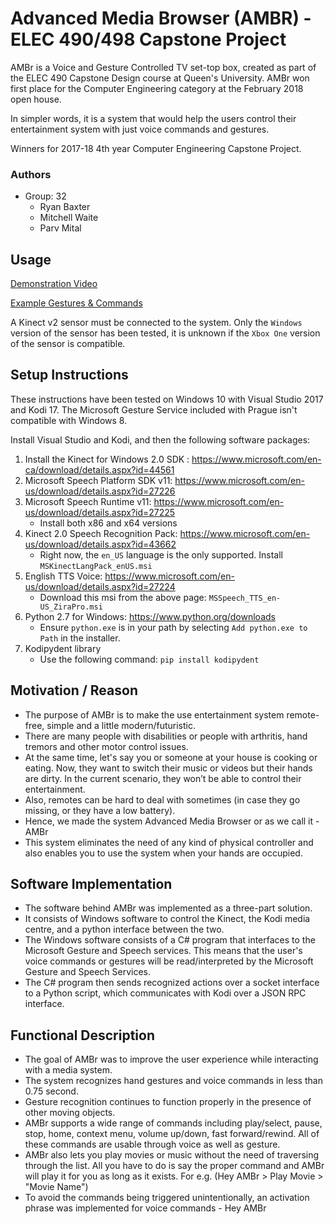 # Advanced Media Browser (AMBR) - ELEC 490/498 Capstone Project
AMBr is a Voice and Gesture Controlled TV set-top box, created as part of the ELEC 490 Capstone Design course at Queen's University. AMBr won first place for the Computer Engineering category at the February 2018 open house. 

In simpler words, it is a system that would help the users control their entertainment system with just voice commands and gestures.

Winners for 2017-18 4th year Computer Engineering Capstone Project.

### Authors
* Group: 32
   * Ryan Baxter
   * Mitchell Waite
   * Parv Mital 

## Usage

[Demonstration Video](https://www.youtube.com/watch?v=xJPANPWjZ8g)

[Example Gestures & Commands](gestures.png)

A Kinect v2 sensor must be connected to the system. Only the `Windows` version of the sensor has been tested, it is unknown if the `Xbox One` version of the sensor is compatible.

## Setup Instructions

These instructions have been tested on Windows 10 with Visual Studio 2017 and Kodi 17. The Microsoft Gesture Service included with Prague isn't compatible with Windows 8.

Install Visual Studio and Kodi, and then the following software packages:

1. Install the Kinect for Windows 2.0 SDK : https://www.microsoft.com/en-ca/download/details.aspx?id=44561
2. Microsoft Speech Platform SDK v11: https://www.microsoft.com/en-us/download/details.aspx?id=27226
3. Microsoft Speech Runtime v11: https://www.microsoft.com/en-us/download/details.aspx?id=27225
   * Install both x86 and x64 versions
4. Kinect 2.0 Speech Recognition Pack: https://www.microsoft.com/en-us/download/details.aspx?id=43662
   * Right now, the `en_US` language is the only supported. Install `MSKinectLangPack_enUS.msi`
5. English TTS Voice: https://www.microsoft.com/en-us/download/details.aspx?id=27224
   * Download this msi from the above page: `MSSpeech_TTS_en-US_ZiraPro.msi`
6. Python 2.7 for Windows: https://www.python.org/downloads
   * Ensure `python.exe` is in your path by selecting `Add python.exe to Path` in the installer.
7. Kodipydent library
   * Use the following command: `pip install kodipydent`

## Motivation / Reason
* The purpose of AMBr is to make the use entertainment system remote-free, simple and a little modern/futuristic.  
* There are many people with disabilities or people with arthritis, hand tremors and other motor control issues.
* At the same time, let's say you or someone at your house is cooking or eating. Now, they want to switch their music or videos but their hands are dirty. In the current scenario, they won’t be able to control their entertainment. 
* Also, remotes can be hard to deal with sometimes (in case they go missing, or they have a low battery).
* Hence, we made the system Advanced Media Browser or as we call it - AMBr 
* This system eliminates the need of any kind of physical controller and also enables you to use the system when your hands are occupied. 

## Software Implementation
* The software behind AMBr was implemented as a three-part solution. 
* It consists of Windows software to control the Kinect, the Kodi media centre, and a python interface between the two. 
* The Windows software consists of a C# program that interfaces to the Microsoft Gesture and Speech services. This means that the user's voice commands or gestures will be read/interpreted by the Microsoft Gesture and Speech Services. 
* The C# program then sends recognized actions over a socket interface to a Python script, which communicates with Kodi over a JSON RPC interface. 

## Functional Description
* The goal of AMBr was to improve the user experience while interacting with a media system. 
* The system recognizes hand gestures and voice commands in less than 0.75 second. 
* Gesture recognition continues to function properly in the presence of other moving objects. 
* AMBr supports a wide range of commands including play/select, pause, stop, home, context menu, volume up/down, fast forward/rewind. All of these commands are usable through voice as well as gesture.
* AMBr also lets you play movies or music without the need of traversing through the list. All you have to do is say the proper command and AMBr will play it for you as long as it exists. For e.g. (Hey AMBr > Play Movie > "Movie Name")
* To avoid the commands being triggered unintentionally, an activation phrase was implemented for voice commands - Hey AMBr


